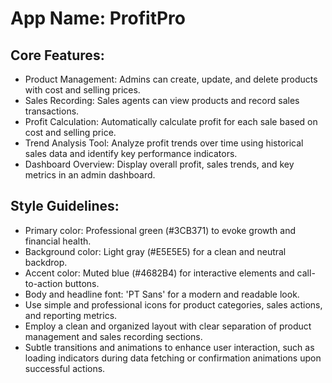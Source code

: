 # **App Name**: ProfitPro

## Core Features:

- Product Management: Admins can create, update, and delete products with cost and selling prices.
- Sales Recording: Sales agents can view products and record sales transactions.
- Profit Calculation: Automatically calculate profit for each sale based on cost and selling price.
- Trend Analysis Tool: Analyze profit trends over time using historical sales data and identify key performance indicators.
- Dashboard Overview: Display overall profit, sales trends, and key metrics in an admin dashboard.

## Style Guidelines:

- Primary color: Professional green (#3CB371) to evoke growth and financial health.
- Background color: Light gray (#E5E5E5) for a clean and neutral backdrop.
- Accent color: Muted blue (#4682B4) for interactive elements and call-to-action buttons.
- Body and headline font: 'PT Sans' for a modern and readable look.
- Use simple and professional icons for product categories, sales actions, and reporting metrics.
- Employ a clean and organized layout with clear separation of product management and sales recording sections.
- Subtle transitions and animations to enhance user interaction, such as loading indicators during data fetching or confirmation animations upon successful actions.